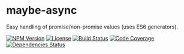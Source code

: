 # maybe-async

Easy handling of promise/non-promise values (uses ES6 generators).

[![NPM Version](https://badge.fury.io/js/maybe-async.svg)](https://badge.fury.io/js/maybe-async)
[![License](https://img.shields.io/github/license/alex94puchades/maybe-async.svg)](https://raw.githubusercontent.com/alex94puchades/maybe-async/master/LICENSE.txt)
[![Build Status](https://travis-ci.org/alex94puchades/maybe-async.svg?branch=master)](https://travis-ci.org/alex94puchades/maybe-async)
[![Code Coverage](https://codecov.io/gh/alex94puchades/maybe-async/branch/master/graph/badge.svg)](https://codecov.io/gh/alex94puchades/maybe-async)
[![Dependencies Status](https://david-dm.org/alex94puchades/maybe-async.svg)](https://david-dm.org/alex94puchades/maybe-async)
